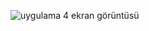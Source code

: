 ![uygulama 4 ekran görüntüsü](https://github.com/user-attachments/assets/c0e3e90f-9cb8-47a6-bfcb-6b4920685666)
